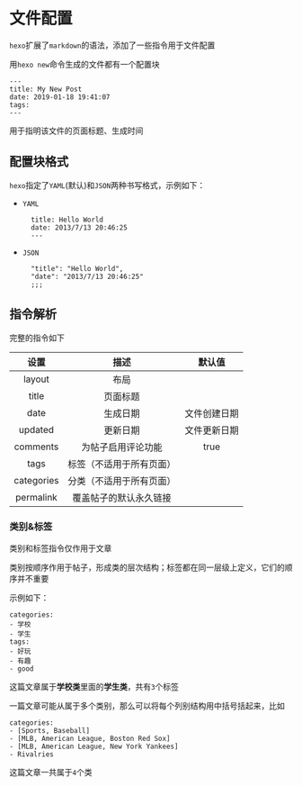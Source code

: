 
# 文件配置

`hexo`扩展了`markdown`的语法，添加了一些指令用于文件配置

用`hexo new`命令生成的文件都有一个配置块

    ---
    title: My New Post
    date: 2019-01-18 19:41:07
    tags: 
    ---

用于指明该文件的页面标题、生成时间

## 配置块格式

`hexo`指定了`YAML`(默认)和`JSON`两种书写格式，示例如下：

* `YAML`

        title: Hello World
        date: 2013/7/13 20:46:25
        ---

* `JSON`

        "title": "Hello World",
        "date": "2013/7/13 20:46:25"
        ;;;

## 指令解析

完整的指令如下

|    设置    |           描述           |    默认值    |
|:----------:|:------------------------:|:------------:|
|   layout   |           布局           |              |
|    title   |         页面标题         |              |
|    date    |         生成日期         | 文件创建日期 |
|   updated  |         更新日期         | 文件更新日期 |
|  comments  |    为帖子启用评论功能    |     true     |
|    tags    | 标签（不适用于所有页面） |              |
| categories | 分类（不适用于所有页面） |              |
|  permalink |  覆盖帖子的默认永久链接  |              |

### 类别&标签

类别和标签指令仅作用于文章

类别按顺序作用于帖子，形成类的层次结构；标签都在同一层级上定义，它们的顺序并不重要

示例如下：

    categories:
    - 学校
    - 学生
    tags:
    - 好玩
    - 有趣
    - good

这篇文章属于**学校类**里面的**学生类**，共有`3`个标签

一篇文章可能从属于多个类别，那么可以将每个列别结构用中括号括起来，比如

    categories:
    - [Sports, Baseball]
    - [MLB, American League, Boston Red Sox]
    - [MLB, American League, New York Yankees]
    - Rivalries

这篇文章一共属于`4`个类
